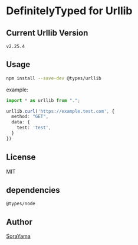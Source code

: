 # DefinitelyTyped for Urllib

## Current Urllib Version
`v2.25.4`
## Usage

```bash
npm install --save-dev @types/urllib
```

example:
```ts
import * as urllib from ".";

urllib.curl('https://example.test.com', {
  method: "GET",
  data: {
    test: 'test',
  }
})
```
## License
MIT

## dependencies
`@types/node`

## Author
[SoraYama](https://github.com/sorayama)
